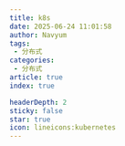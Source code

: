 ```yaml
---
title: k8s
date: 2025-06-24 11:01:58
author: Navyum
tags: 
 - 分布式
categories: 
 - 分布式
article: true
index: true

headerDepth: 2
sticky: false
star: true
icon: lineicons:kubernetes
---
```


